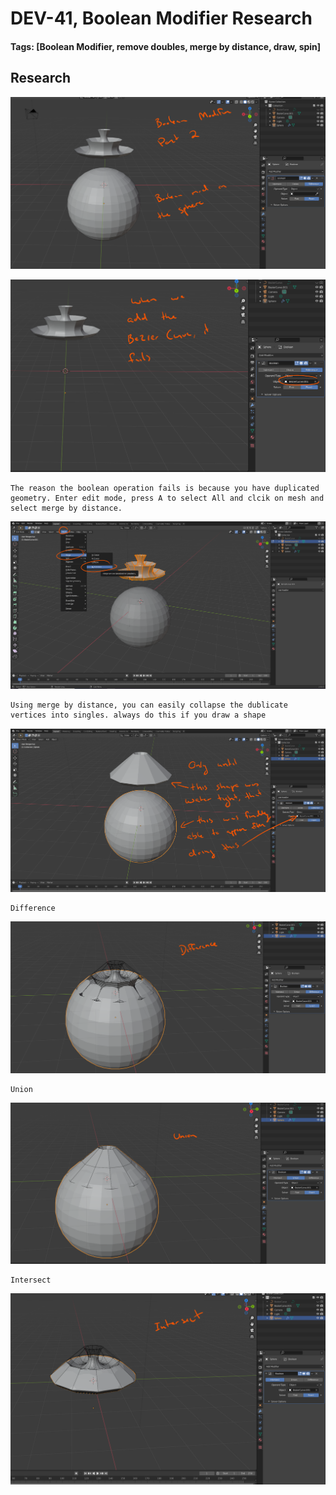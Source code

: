 # DEV-41, Boolean Modifier Research
#### Tags: [Boolean Modifier, remove doubles, merge by distance, draw, spin]


## Research

![](../images/DEV-41-A.png)

![](../images/DEV-41-B.png)

    The reason the boolean operation fails is because you have duplicated geometry. Enter edit mode, press A to select All and clcik on mesh and select merge by distance.

![](../images/DEV-41-C.png)

    Using merge by distance, you can easily collapse the dublicate vertices into singles. always do this if you draw a shape

![](../images/DEV-41-D.png)

    Difference

![](../images/DEV-41-E.png)

    Union

![](../images/DEV-41-F.png)

    Intersect

![](../images/DEV-41-G.png)